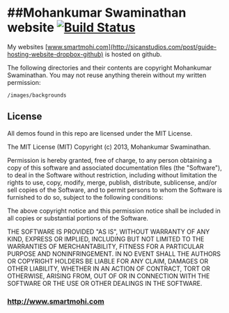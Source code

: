##Mohankumar Swaminathan website
[![Build Status](https://travis-ci.org/smartmohi/smartmohi.github.io.png?branch=master)](https://travis-ci.org/smartmohi/smartmohi.github.io)
================

My websites [www.smartmohi.com](http://sicanstudios.com/post/guide-hosting-website-dropbox-github) is hosted on github.

The following directories and their contents are copyright Mohankumar Swaminathan. You may not reuse anything therein without my written permission:

    /images/backgrounds

## License
All demos found in this repo are licensed under the MIT License.

The MIT License (MIT)
Copyright (c) 2013, Mohankumar Swaminathan.

Permission is hereby granted, free of charge, to any person obtaining a copy of this software and associated documentation files (the "Software"), to deal in the Software without restriction, including without limitation the rights to use, copy, modify, merge, publish, distribute, sublicense, and/or sell copies of the Software, and to permit persons to whom the Software is furnished to do so, subject to the following conditions:

The above copyright notice and this permission notice shall be included in all copies or substantial portions of the Software.

THE SOFTWARE IS PROVIDED "AS IS", WITHOUT WARRANTY OF ANY KIND, EXPRESS OR IMPLIED, INCLUDING BUT NOT LIMITED TO THE WARRANTIES OF MERCHANTABILITY, FITNESS FOR A PARTICULAR PURPOSE AND NONINFRINGEMENT. IN NO EVENT SHALL THE AUTHORS OR COPYRIGHT HOLDERS BE LIABLE FOR ANY CLAIM, DAMAGES OR OTHER LIABILITY, WHETHER IN AN ACTION OF CONTRACT, TORT OR OTHERWISE, ARISING FROM, OUT OF OR IN CONNECTION WITH THE SOFTWARE OR THE USE OR OTHER DEALINGS IN THE SOFTWARE.

### http://www.smartmohi.com
